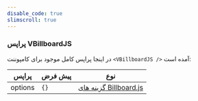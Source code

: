 ```yaml
---
disable_code: true
slimscroll: true
---
```


### پراپس VBillboardJS

در اینجا پراپس کامل موجود برای کامپوننت `<VBillboardJS />` آمده است:

| پراپس   | پیش فرض                            | نوع                                                                                             |
| ------- | ---------------------------------- | ----------------------------------------------------------------------------------------------- |
| options | <span class="is-array">`{}`</span> | [گزینه های Billboard.js ](https://naver.github.io/billboard.js/release/latest/doc/Options.html) |
